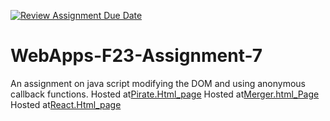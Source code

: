 [![Review Assignment Due Date](https://classroom.github.com/assets/deadline-readme-button-24ddc0f5d75046c5622901739e7c5dd533143b0c8e959d652212380cedb1ea36.svg)](https://classroom.github.com/a/Kv-XePEp)
# WebApps-F23-Assignment-7
An assignment on java script modifying the DOM and using anonymous callback functions.
Hosted at[Pirate.Html_page]( https://44-563-webapps-f23.github.io/44563-webapps-f23-assignment7-sayendra99/pirate.html)
Hosted at[Merger.html_Page]( https://44-563-webapps-f23.github.io/44563-webapps-f23-assignment7-sayendra99/merger.html)
Hosted at[React.Html_page]( https://44-563-webapps-f23.github.io/44563-webapps-f23-assignment7-sayendra99/react.html)
